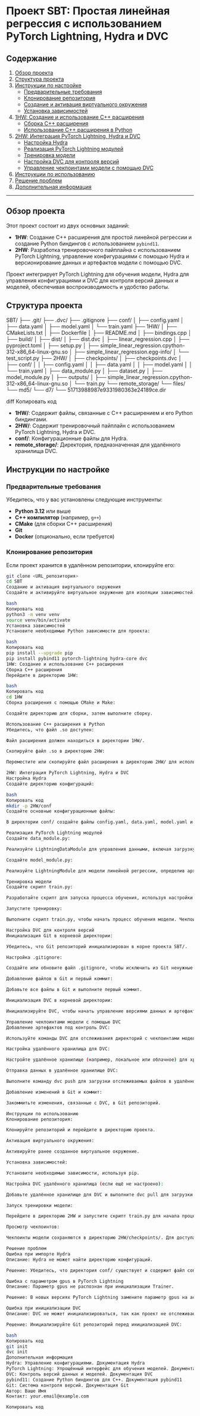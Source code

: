 # Проект SBT: Простая линейная регрессия с использованием PyTorch Lightning, Hydra и DVC

## Содержание
1. [Обзор проекта](#обзор-проекта)
2. [Структура проекта](#структура-проекта)
3. [Инструкции по настройке](#инструкции-по-настройке)
    - [Предварительные требования](#предварительные-требования)
    - [Клонирование репозитория](#клонирование-репозитория)
    - [Создание и активация виртуального окружения](#создание-и-активация-виртуального-окружения)
    - [Установка зависимостей](#установка-зависимостей)
4. [1HW: Создание и использование C++ расширения](#1hw-создание-и-использование-cрасширения)
    - [Сборка C++ расширения](#сборка-cрасширения)
    - [Использование C++ расширения в Python](#использование-cрасширения-в-python)
5. [2HW: Интеграция PyTorch Lightning, Hydra и DVC](#2hw-интеграция-pytorch-lightning-hydra-и-dvc)
    - [Настройка Hydra](#настройка-hydra)
    - [Реализация PyTorch Lightning модулей](#реализация-pytorch-lightning-модулей)
    - [Тренировка модели](#тренировка-модели)
    - [Настройка DVC для контроля версий](#настройка-dvc-для-контроля-версий)
    - [Управление чекпоинтами модели с помощью DVC](#управление-чекпоинтами-модели-с-помощью-dvc)
6. [Инструкции по использованию](#инструкции-по-использованию)
7. [Решение проблем](#решение-проблем)
8. [Дополнительная информация](#дополнительная-информация)

---

## Обзор проекта

Этот проект состоит из двух основных заданий:

- **1HW**: Создание C++ расширения для простой линейной регрессии и создание Python биндингов с использованием `pybind11`.
- **2HW**: Разработка тренировочного пайплайна с использованием PyTorch Lightning, управление конфигурациями с помощью Hydra и версионирование данных и артефактов модели с помощью DVC.

Проект интегрирует PyTorch Lightning для обучения модели, Hydra для управления конфигурациями и DVC для контроля версий данных и моделей, обеспечивая воспроизводимость и удобство работы.

## Структура проекта

SBT/ ├── .git/ ├── .dvc/ ├── .gitignore ├── conf/ │ ├── config.yaml │ ├── data.yaml │ ├── model.yaml │ └── train.yaml ├── 1HW/ │ ├── CMakeLists.txt │ ├── Dockerfile │ ├── README.md │ ├── bindings.cpp │ ├── build/ │ ├── dist/ │ ├── dist.dvc │ ├── linear_regression.cpp │ ├── pyproject.toml │ ├── setup.py │ ├── simple_linear_regression.cpython-312-x86_64-linux-gnu.so │ ├── simple_linear_regression.egg-info/ │ └── test_script.py ├── 2HW/ │ ├── checkpoints/ │ ├── checkpoints.dvc │ ├── conf/ │ │ ├── config.yaml │ │ ├── data.yaml │ │ ├── model.yaml │ │ └── train.yaml │ ├── data_module.py │ ├── dataset.py │ ├── model_module.py │ ├── outputs/ │ ├── simple_linear_regression.cpython-312-x86_64-linux-gnu.so │ └── train.py └── remote_storage/ └── files/ └── md5/ └── d7/ └── 51713988987e9331980363e24189ce.dir

diff
Копировать код

- **1HW/**: Содержит файлы, связанные с C++ расширением и его Python биндингами.
- **2HW/**: Содержит тренировочный пайплайн с использованием PyTorch Lightning, Hydra и DVC.
- **conf/**: Конфигурационные файлы для Hydra.
- **remote_storage/**: Директория, предназначенная для удалённого хранилища DVC.

## Инструкции по настройке

### Предварительные требования

Убедитесь, что у вас установлены следующие инструменты:

- **Python 3.12** или выше
- **C++ компилятор** (например, `g++`)
- **CMake** (для сборки C++ расширения)
- **Git**
- **Docker** (опционально, если требуется)

### Клонирование репозитория

Если проект хранится в удалённом репозитории, клонируйте его:

```bash
git clone <URL_репозитория>
cd SBT
Создание и активация виртуального окружения
Создайте и активируйте виртуальное окружение для изоляции зависимостей:

bash
Копировать код
python3 -m venv venv
source venv/bin/activate
Установка зависимостей
Установите необходимые Python зависимости для проекта:

bash
Копировать код
pip install --upgrade pip
pip install pybind11 pytorch-lightning hydra-core dvc
1HW: Создание и использование C++ расширения
Сборка C++ расширения
Перейдите в директорию 1HW:

bash
Копировать код
cd 1HW
Сборка расширения с помощью CMake и Make:

Создайте директорию для сборки, затем выполните сборку.

Использование C++ расширения в Python
Убедитесь, что файл .so доступен:

Файл расширения должен находиться в директории 1HW/.

Скопируйте файл .so в директорию 2HW:

Переместите или скопируйте файл расширения в директорию 2HW/ для использования в тренировочном пайплайне.

2HW: Интеграция PyTorch Lightning, Hydra и DVC
Настройка Hydra
Создайте директорию конфигураций:

bash
Копировать код
mkdir -p 2HW/conf
Создайте основные конфигурационные файлы:

В директории conf/ создайте файлы config.yaml, data.yaml, model.yaml и train.yaml с необходимыми настройками.

Реализация PyTorch Lightning модулей
Создайте data_module.py:

Реализуйте LightningDataModule для управления данными, включая загрузку и подготовку данных для обучения и валидации.

Создайте model_module.py:

Реализуйте LightningModule для модели линейной регрессии, определив архитектуру модели, функцию потерь, шаги обучения и валидации, а также оптимизатор.

Тренировка модели
Создайте скрипт train.py:

Разработайте скрипт для запуска процесса обучения, используя настройки из конфигурационных файлов Hydra. Добавьте колбэк для сохранения чекпоинтов модели.

Запустите тренировку:

Выполните скрипт train.py, чтобы начать процесс обучения модели. Чекпоинты модели будут сохраняться в указанную директорию.

Настройка DVC для контроля версий
Инициализация Git в корневой директории:

Убедитесь, что Git репозиторий инициализирован в корне проекта SBT/.

Настройка .gitignore:

Создайте или обновите файл .gitignore, чтобы исключить из Git ненужные файлы и директории, такие как виртуальное окружение, временные файлы, артефакты сборки и директории DVC.

Добавление файлов в Git и первый коммит:

Добавьте все файлы в Git и выполните первый коммит.

Инициализация DVC в корневой директории:

Инициализируйте DVC, чтобы начать управление версиями данных и артефактов модели.

Управление чекпоинтами модели с помощью DVC
Добавление артефактов под контроль DVC:

Используйте команды DVC для отслеживания директорий с чекпоинтами моделей и другими артефактами.

Настройка удалённого хранилища для DVC:

Настройте удалённое хранилище (например, локальное или облачное) для хранения больших файлов данных и моделей.

Отправка данных в удалённое хранилище DVC:

Выполните команду dvc push для загрузки отслеживаемых файлов в удалённое хранилище.

Добавление изменений в Git и коммит:

Закоммитьте изменения, связанные с DVC, в Git репозиторий.

Инструкции по использованию
Клонирование репозитория:

Клонируйте репозиторий и перейдите в директорию проекта.

Активация виртуального окружения:

Активируйте ранее созданное виртуальное окружение.

Установка зависимостей:

Установите необходимые зависимости, используя pip.

Настройка DVC удалённого хранилища (если ещё не настроено):

Добавьте удалённое хранилище для DVC и выполните dvc pull для загрузки данных.

Запуск тренировки модели:

Перейдите в директорию 2HW и запустите скрипт train.py для начала процесса обучения модели.

Просмотр чекпоинтов:

Чекпоинты модели сохраняются в директорию 2HW/checkpoints/. Для доступа к ним используйте команды DVC.

Решение проблем
Ошибка при импорте Hydra
Описание: Hydra не может найти директорию конфигураций.

Решение: Убедитесь, что директория conf/ существует и содержит файл config.yaml.

Ошибка с параметром gpus в PyTorch Lightning
Описание: Параметр gpus не распознан при инициализации Trainer.

Решение: В новых версиях PyTorch Lightning замените параметр gpus на accelerator и devices в конфигурационных файлах и коде.

Ошибка при инициализации DVC
Описание: DVC не может инициализироваться, так как проект не отслеживается системой контроля версий.

Решение: Инициализируйте Git репозиторий перед инициализацией DVC:

bash
Копировать код
git init
dvc init
Дополнительная информация
Hydra: Управление конфигурациями. Документация Hydra
PyTorch Lightning: Упрощённый интерфейс для обучения моделей. Документация PyTorch Lightning
DVC: Контроль версий данных и моделей. Документация DVC
pybind11: Создание Python биндингов для C++. Документация pybind11
Git: Система контроля версий. Документация Git
Автор: Ваше Имя
Контакт: your.email@example.com

Копировать код





